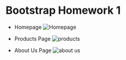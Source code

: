 # Bootstrap Homework 1

* Homepage
![Homepage](https://user-images.githubusercontent.com/86846812/181447062-cc9d1de0-c507-44ee-8179-77d8361bccca.png)

* Products Page
![products](https://user-images.githubusercontent.com/86846812/181447106-cb52fe2d-64a7-447e-b4a0-188b1fc7fdb4.png)

* About Us Page
![about us](https://user-images.githubusercontent.com/86846812/181447165-dc1cae0f-956e-4d2e-a3ec-2483ef5a2430.png)

